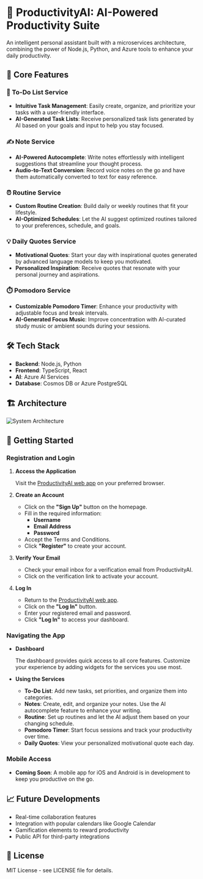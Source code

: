 # 🚀 **ProductivityAI**: AI-Powered Productivity Suite

An intelligent personal assistant built with a microservices architecture, combining the power of Node.js, Python, and Azure tools to enhance your daily productivity.

## 🌟 Core Features

### 📝 To-Do List Service

- **Intuitive Task Management**: Easily create, organize, and prioritize your tasks with a user-friendly interface.
- **AI-Generated Task Lists**: Receive personalized task lists generated by AI based on your goals and input to help you stay focused.

### ✍️ Note Service

- **AI-Powered Autocomplete**: Write notes effortlessly with intelligent suggestions that streamline your thought process.
- **Audio-to-Text Conversion**: Record voice notes on the go and have them automatically converted to text for easy reference.

### ⏰ Routine Service

- **Custom Routine Creation**: Build daily or weekly routines that fit your lifestyle.
- **AI-Optimized Schedules**: Let the AI suggest optimized routines tailored to your preferences, schedule, and goals.

### 💡 Daily Quotes Service

- **Motivational Quotes**: Start your day with inspirational quotes generated by advanced language models to keep you motivated.
- **Personalized Inspiration**: Receive quotes that resonate with your personal journey and aspirations.

### ⏱️ Pomodoro Service

- **Customizable Pomodoro Timer**: Enhance your productivity with adjustable focus and break intervals.
- **AI-Generated Focus Music**: Improve concentration with AI-curated study music or ambient sounds during your sessions.

## 🛠️ Tech Stack

- **Backend**: Node.js, Python
- **Frontend**: TypeScript, React
- **AI**: Azure AI Services
- **Database**: Cosmos DB or Azure PostgreSQL

## 🏗️ Architecture

![System Architecture](https://github.com/user-attachments/assets/b15d956e-3cfa-4169-9a29-979516ac48b0)

## 🚀 Getting Started

### Registration and Login

1. **Access the Application**

   Visit the [ProductivityAI web app](https://productivityai.example.com) on your preferred browser.

2. **Create an Account**

   - Click on the **"Sign Up"** button on the homepage.
   - Fill in the required information:
     - **Username**
     - **Email Address**
     - **Password**
   - Accept the Terms and Conditions.
   - Click **"Register"** to create your account.

3. **Verify Your Email**

   - Check your email inbox for a verification email from ProductivityAI.
   - Click on the verification link to activate your account.

4. **Log In**

   - Return to the [ProductivityAI web app](https://productivityai.example.com).
   - Click on the **"Log In"** button.
   - Enter your registered email and password.
   - Click **"Log In"** to access your dashboard.

### Navigating the App

- **Dashboard**

  The dashboard provides quick access to all core features. Customize your experience by adding widgets for the services you use most.

- **Using the Services**

  - **To-Do List**: Add new tasks, set priorities, and organize them into categories.
  - **Notes**: Create, edit, and organize your notes. Use the AI autocomplete feature to enhance your writing.
  - **Routine**: Set up routines and let the AI adjust them based on your changing schedule.
  - **Pomodoro Timer**: Start focus sessions and track your productivity over time.
  - **Daily Quotes**: View your personalized motivational quote each day.

### Mobile Access

- **Coming Soon**: A mobile app for iOS and Android is in development to keep you productive on the go.

## 📈 Future Developments

- Real-time collaboration features
- Integration with popular calendars like Google Calendar
- Gamification elements to reward productivity
- Public API for third-party integrations

## 📄 License

MIT License - see LICENSE file for details.
